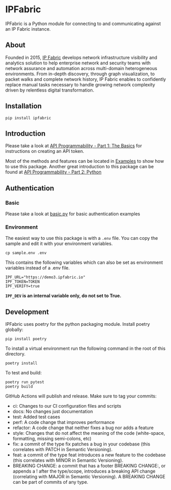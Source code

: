 # IPFabric

IPFabric is a Python module for connecting to and communicating against an IP Fabric instance.

## About

Founded in 2015, [IP Fabric](https://ipfabric.io/) develops network infrastructure visibility and analytics solution to
help enterprise network and security teams with network assurance and automation across multi-domain heterogeneous
environments. From in-depth discovery, through graph visualization, to packet walks and complete network history, IP
Fabric enables to confidently replace manual tasks necessary to handle growing network complexity driven by relentless
digital transformation.

## Installation

```
pip install ipfabric
```

## Introduction

Please take a look at [API Programmability - Part 1: The Basics](https://ipfabric.io/blog/api-programmability-part-1/)
for instructions on creating an API token.

Most of the methods and features can be located in [Examples](examples) to show how to use this package. 
Another great introduction to this package can be found at [API Programmability - Part 2: Python](https://ipfabric.io/blog/api-programmability-python/)

## Authentication
### Basic
Please take a look at [basic.py](examples/basic.py) for basic authentication examples

### Environment 
The easiest way to use this package is with a `.env` file.  You can copy the sample and edit it with your environment variables. 

```commandline
cp sample.env .env
```

This contains the following variables which can also be set as environment variables instead of a .env file.
```
IPF_URL="https://demo3.ipfabric.io"
IPF_TOKEN=TOKEN
IPF_VERIFY=true
```

**`IPF_DEV` is an internal variable only, do not set to True.**

## Development

IPFabric uses poetry for the python packaging module. Install poetry globally:

```
pip install poetry
```

To install a virtual environment run the following command in the root of this directory.

```
poetry install
```

To test and build:

```
poetry run pytest
poetry build
```

GitHub Actions will publish and release. Make sure to tag your commits:

* ci: Changes to our CI configuration files and scripts
* docs: No changes just documentation
* test: Added test cases
* perf: A code change that improves performance
* refactor: A code change that neither fixes a bug nor adds a feature
* style: Changes that do not affect the meaning of the code (white-space, formatting, missing semi-colons, etc)
* fix: a commit of the type fix patches a bug in your codebase (this correlates with PATCH in Semantic Versioning). 
* feat: a commit of the type feat introduces a new feature to the codebase (this correlates with MINOR in Semantic Versioning). 
* BREAKING CHANGE: a commit that has a footer BREAKING CHANGE:, or appends a ! after the type/scope, introduces a breaking
API change (correlating with MAJOR in Semantic Versioning). A BREAKING CHANGE can be part of commits of any type.
